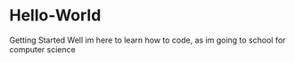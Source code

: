 # Hello-World
Getting Started
Well im here to learn how to code, as im going to school for computer science 
